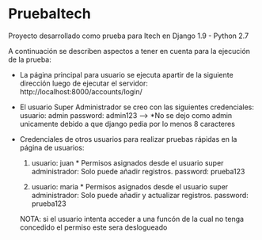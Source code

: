# PruebaItech
Proyecto desarrollado como prueba para Itech en Django 1.9 - Python 2.7

A continuación se describen aspectos a tener en cuenta para la ejecución de la prueba:
- La página principal para usuario se ejecuta apartir de la siguiente dirección luego de ejecutar el servidor: http://localhost:8000/accounts/login/
- El usuario Super Administrador se creo con las siguientes credenciales:
    usuario: admin
    password: admin123 --> *No se dejo como admin unicamente debido a que django pedia por lo menos 8 caracteres

- Credenciales de otros usuarios para realizar pruebas rápidas en la página de usuarios:

    1. usuario: juan           * Permisos asignados desde el usuario super administrador: Solo puede añadir registros.
        password: prueba123

    2. usuario: maria          * Permisos asignados desde el usuario super administrador: Solo puede añadir y actualizar registros.
        password: prueba123

    NOTA: si el usuario intenta acceder a una funcón de la cual no tenga concedido el permiso este sera deslogueado